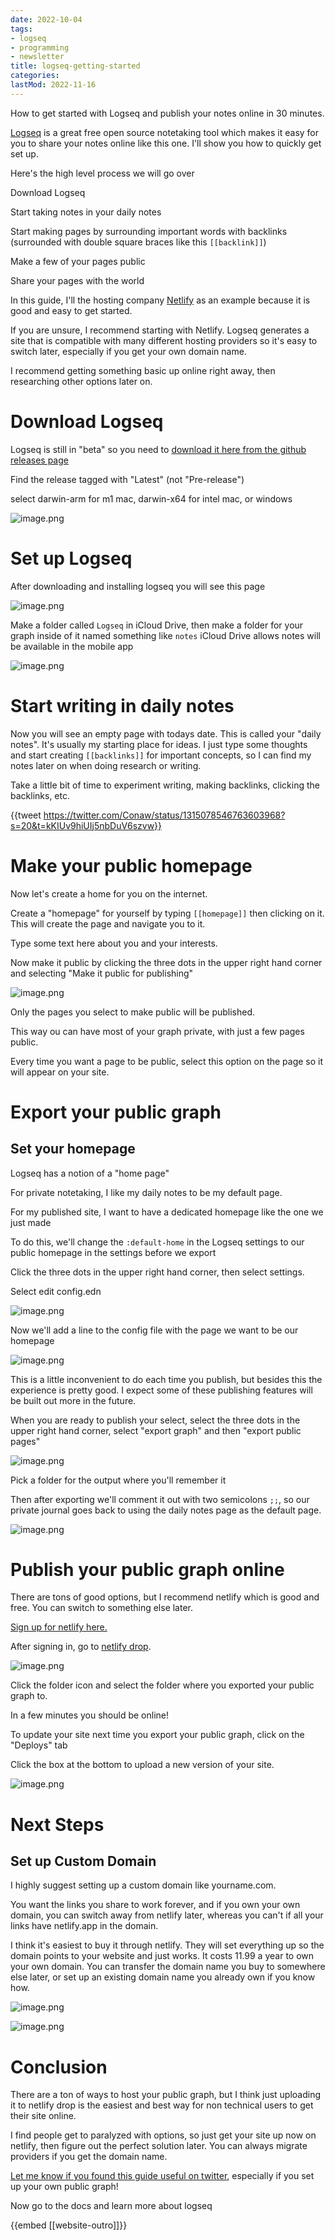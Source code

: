 ```yaml
---
date: 2022-10-04
tags:
- logseq
- programming
- newsletter
title: logseq-getting-started
categories:
lastMod: 2022-11-16
---
```

How to get started with Logseq and publish your notes online in 30 minutes.

[Logseq](https://logseq.com/) is a great free open source notetaking tool which makes it easy for you to share your notes online like this one. I'll show you how to quickly get set up.

Here's the high level process we will go over

Download Logseq

Start taking notes in your daily notes

Start making pages by surrounding important words with backlinks (surrounded with double square braces like this `[[backlink]]`)

Make a few of your pages public

Share your pages with the world

In this guide, I'll the hosting company [Netlify](https://netlify.com/) as an example because it is good and easy to get started.

If you are unsure, I recommend starting with Netlify. Logseq generates a site that is compatible with many different hosting providers so it's easy to switch later, especially if you get your own domain name.

I recommend getting something basic up online right away, then researching other options later on.

# Download Logseq

Logseq is still in "beta" so you need to [download it here from the github releases page](https://github.com/logseq/logseq/releases)

Find the release tagged with "Latest" (not "Pre-release")

select darwin-arm for m1 mac, darwin-x64 for intel mac, or windows

![image.png](/assets/image_1662087068660_0.png)

# Set up Logseq

After downloading and installing logseq you will see this page

![image.png](/assets/image_1662087082755_0.png)

Make a folder called `Logseq` in iCloud Drive, then make a folder for your graph inside of it named something like `notes` iCloud Drive allows notes will be available in the mobile app

![image.png](/assets/image_1662087093541_0.png)

# Start writing in daily notes

Now you will see an empty page with todays date. This is called your "daily notes". It's usually my starting place for ideas. I just type some thoughts and start creating `[[backlinks]]` for important concepts, so I can find my notes later on when doing research or writing.

Take a little bit of time to experiment writing, making backlinks, clicking the backlinks, etc.

{{tweet https://twitter.com/Conaw/status/1315078546763603968?s=20&t=kKIUv9hiUIj5nbDuV6szvw}}

# Make your public homepage

Now let's create a home for you on the internet.

Create a "homepage" for yourself by typing `[[homepage]]` then clicking on it. This will create the page and navigate you to it.

Type some text here about you and your interests.

Now make it public by clicking the three dots in the upper right hand corner and selecting "Make it public for publishing"

![image.png](/assets/image_1662087105153_0.png)

Only the pages you select to make public will be published.

This way ou can have most of your graph private, with just a few pages public.

Every time you want a page to be public, select this option on the page so it will appear on your site.

# Export your public graph

## Set your homepage

Logseq has a notion of a "home page"

For private notetaking, I like my daily notes to be my default page.

For my published site, I want to have a dedicated homepage like the one we just made

To do this, we'll change the `:default-home` in the Logseq settings to our public homepage in the settings before we export

Click the three dots in the upper right hand corner, then select settings.

Select edit config.edn

![image.png](/assets/image_1662087114284_0.png)

Now we'll add a line to the config file with the page we want to be our homepage

![image.png](/assets/image_1662087124359_0.png)

This is a little inconvenient to do each time you publish, but besides this the experience is pretty good. I expect some of these publishing features will be built out more in the future.

When you are ready to publish your select, select the three dots in the upper right hand corner, select "export graph" and then "export public pages"

![image.png](/assets/image_1662087133034_0.png)

Pick a folder for the output where you'll remember it

Then after exporting we'll comment it out with two semicolons `;;`, so our private journal goes back to using the daily notes page as the default page.

![image.png](/assets/image_1662087142333_0.png)

# Publish your public graph online

There are tons of good options, but I recommend netlify which is good and free. You can switch to something else later.

[Sign up for netlify here.](https://app.netlify.com/signup)

After signing in, go to [netlify drop](https://app.netlify.com/drop).

![image.png](/assets/image_1662087153089_0.png)

Click the folder icon and select the folder where you exported your public graph to.

In a few minutes you should be online!

To update your site next time you export your public graph, click on the "Deploys" tab

Click the box at the bottom to upload a new version of your site.

![image.png](/assets/image_1662087164166_0.png)

# Next Steps

## Set up Custom Domain

I highly suggest setting up a custom domain like yourname.com.

You want the links you share to work forever, and if you own your own domain, you can switch away from netlify later, whereas you can't if all your links have netlify.app in the domain.

I think it's easiest to buy it through netlify. They will set everything up so the domain points to your website and just works. It costs 11.99 a year to own your own domain. You can transfer the domain name you buy to somewhere else later, or set up an existing domain name you already own if you know how.

![image.png](/assets/image_1662087175738_0.png)

![image.png](/assets/image_1662087184888_0.png)

# Conclusion

There are a ton of ways to host your public graph, but I think just uploading it to netlify drop is the easiest and best way for non technical users to get their site online.

I find people get to paralyzed with options, so just get your site up now on netlify, then figure out the perfect solution later. You can always migrate providers if you get the domain name.

[Let me know if you found this guide useful on twitter](https://twitter.com/Bsunter),  especially if you set up your own public graph!

Now go to the docs and learn more about logseq

{{embed [[website-outro]]}}
